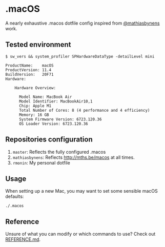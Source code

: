 # .macOS 

A nearly exhaustive .macos dotfile config inspired from [@mathiasbynens](http://mths.be/macos) work.

## Tested environment

```
$ sw_vers && system_profiler SPHardwareDataType -detailLevel mini
```

```
ProductName:	macOS
ProductVersion:	11.4
BuildVersion:	20F71
Hardware:

    Hardware Overview:

      Model Name: MacBook Air
      Model Identifier: MacBookAir10,1
      Chip: Apple M1
      Total Number of Cores: 8 (4 performance and 4 efficiency)
      Memory: 16 GB
      System Firmware Version: 6723.120.36
      OS Loader Version: 6723.120.36
```

## Repositories configuration
1. `master`: Reflects the fully configured .macos
2. `mathiasbynens`: Reflects http://mths.be/macos at all times. 
3. `rmonin`: My personal dotfile

## Usage
When setting up a new Mac, you may want to set some sensible macOS defaults:

```
./.macos
```

## Reference
Unsure of what you can modify or which commands to use?
Check out [REFERENCE.md](docs/REFERENCE.md).
